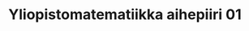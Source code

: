 ---
layout: default
title: Yliopistomatematiikka aihepiiri 01
nav_order: 1
has_children: true
parent: Yliopistomatematiikka
---